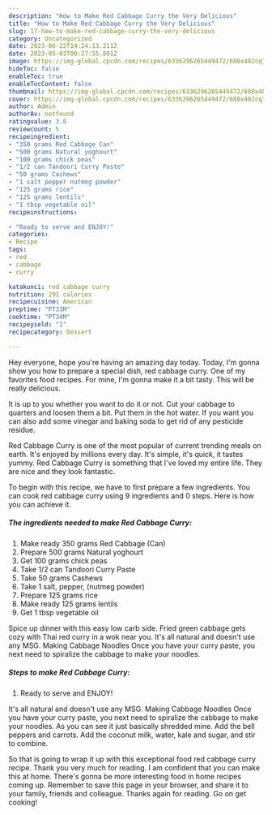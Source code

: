 ```yaml
---
description: "How to Make Red Cabbage Curry the Very Delicious"
title: "How to Make Red Cabbage Curry the Very Delicious"
slug: 17-how-to-make-red-cabbage-curry-the-very-delicious
category: Uncategorized
date: 2023-06-22T14:24:13.211Z
date: 2023-05-03T00:27:55.881Z
image: https://img-global.cpcdn.com/recipes/6336296265449472/680x482cq70/red-cabbage-curry-recipe-main-photo.jpg
hideToc: false
enableToc: true
enableTocContent: false
thumbnail: https://img-global.cpcdn.com/recipes/6336296265449472/680x482cq70/red-cabbage-curry-recipe-main-photo.jpg
cover: https://img-global.cpcdn.com/recipes/6336296265449472/680x482cq70/red-cabbage-curry-recipe-main-photo.jpg
author: Admin
authorAv: notfound
ratingvalue: 3.8
reviewcount: 5
recipeingredient:
- "350 grams Red Cabbage Can"
- "500 grams Natural yoghourt"
- "100 grams chick peas"
- "1/2 can Tandoori Curry Paste"
- "50 grams Cashews"
- "1 salt pepper nutmeg powder"
- "125 grams rice"
- "125 grams lentils"
- "1 tbsp vegetable oil"
recipeinstructions:

- "Ready to serve and ENJOY!"
categories:
- Recipe
tags:
- red
- cabbage
- curry

katakunci: red cabbage curry 
nutrition: 291 calories
recipecuisine: American
preptime: "PT33M"
cooktime: "PT34M"
recipeyield: "1"
recipecategory: Dessert

---
```



Hey everyone, hope you're having an amazing day today. Today, I'm gonna show you how to prepare a special dish, red cabbage curry. One of my favorites food recipes. For mine, I'm gonna make it a bit tasty. This will be really delicious.

It is up to you whether you want to do it or not. Cut your cabbage to quarters and loosen them a bit. Put them in the hot water. If you want you can also add some vinegar and baking soda to get rid of any pesticide residue.

Red Cabbage Curry is one of the most popular of current trending meals on earth. It's enjoyed by millions every day. It's simple, it's quick, it tastes yummy. Red Cabbage Curry is something that I've loved my entire life. They are nice and they look fantastic.


To begin with this recipe, we have to first prepare a few ingredients. You can cook red cabbage curry using 9 ingredients and 0 steps. Here is how you can achieve it.

<!--inarticleads1-->

##### The ingredients needed to make Red Cabbage Curry:

1. Make ready 350 grams Red Cabbage (Can)
1. Prepare 500 grams Natural yoghourt
1. Get 100 grams chick peas
1. Take 1/2 can Tandoori Curry Paste
1. Take 50 grams Cashews
1. Take 1 salt, pepper, (nutmeg powder)
1. Prepare 125 grams rice
1. Make ready 125 grams lentils
1. Get 1 tbsp vegetable oil


Spice up dinner with this easy low carb side. Fried green cabbage gets cozy with Thai red curry in a wok near you. It&#39;s all natural and doesn&#39;t use any MSG. Making Cabbage Noodles Once you have your curry paste, you next need to spiralize the cabbage to make your noodles. 

<!--inarticleads2-->

##### Steps to make Red Cabbage Curry:


1. Ready to serve and ENJOY!

It&#39;s all natural and doesn&#39;t use any MSG. Making Cabbage Noodles Once you have your curry paste, you next need to spiralize the cabbage to make your noodles. As you can see it just basically shredded mine. Add the bell peppers and carrots. Add the coconut milk, water, kale and sugar, and stir to combine. 

So that is going to wrap it up with this exceptional food red cabbage curry recipe. Thank you very much for reading. I am confident that you can make this at home. There's gonna be more interesting food in home recipes coming up. Remember to save this page in your browser, and share it to your family, friends and colleague. Thanks again for reading. Go on get cooking!
